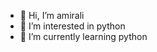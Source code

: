 - 👋 Hi, I’m amirali
- 👀 I’m interested in python
- 🌱 I’m currently learning python


<!---
amirali8831/amirali8831 is a ✨ special ✨ repository because its `README.md` (this file) appears on your GitHub profile.
You can click the Preview link to take a look at your changes.
--->
